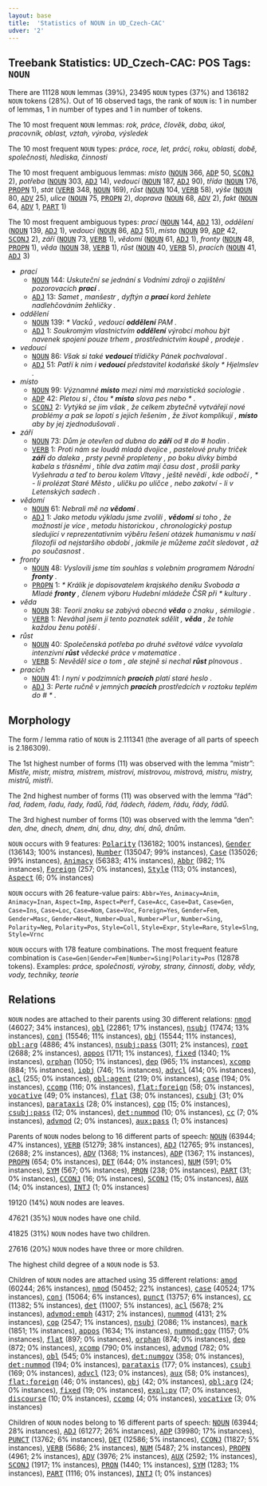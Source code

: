 ```yaml
---
layout: base
title:  'Statistics of NOUN in UD_Czech-CAC'
udver: '2'
---
```


## Treebank Statistics: UD_Czech-CAC: POS Tags: `NOUN`

There are 11128 `NOUN` lemmas (39%), 23495 `NOUN` types (37%) and 136182 `NOUN` tokens (28%).
Out of 16 observed tags, the rank of `NOUN` is: 1 in number of lemmas, 1 in number of types and 1 in number of tokens.

The 10 most frequent `NOUN` lemmas: <em>rok, práce, člověk, doba, úkol, pracovník, oblast, vztah, výroba, výsledek</em>

The 10 most frequent `NOUN` types:  <em>práce, roce, let, práci, roku, oblasti, době, společnosti, hlediska, činnosti</em>

The 10 most frequent ambiguous lemmas: <em>místo</em> (<tt><a href="cs_cac-pos-NOUN.html">NOUN</a></tt> 366, <tt><a href="cs_cac-pos-ADP.html">ADP</a></tt> 50, <tt><a href="cs_cac-pos-SCONJ.html">SCONJ</a></tt> 2), <em>potřeba</em> (<tt><a href="cs_cac-pos-NOUN.html">NOUN</a></tt> 303, <tt><a href="cs_cac-pos-ADJ.html">ADJ</a></tt> 14), <em>vedoucí</em> (<tt><a href="cs_cac-pos-NOUN.html">NOUN</a></tt> 187, <tt><a href="cs_cac-pos-ADJ.html">ADJ</a></tt> 90), <em>třída</em> (<tt><a href="cs_cac-pos-NOUN.html">NOUN</a></tt> 176, <tt><a href="cs_cac-pos-PROPN.html">PROPN</a></tt> 1), <em>stát</em> (<tt><a href="cs_cac-pos-VERB.html">VERB</a></tt> 348, <tt><a href="cs_cac-pos-NOUN.html">NOUN</a></tt> 169), <em>růst</em> (<tt><a href="cs_cac-pos-NOUN.html">NOUN</a></tt> 104, <tt><a href="cs_cac-pos-VERB.html">VERB</a></tt> 58), <em>výše</em> (<tt><a href="cs_cac-pos-NOUN.html">NOUN</a></tt> 80, <tt><a href="cs_cac-pos-ADV.html">ADV</a></tt> 25), <em>ulice</em> (<tt><a href="cs_cac-pos-NOUN.html">NOUN</a></tt> 75, <tt><a href="cs_cac-pos-PROPN.html">PROPN</a></tt> 2), <em>doprava</em> (<tt><a href="cs_cac-pos-NOUN.html">NOUN</a></tt> 68, <tt><a href="cs_cac-pos-ADV.html">ADV</a></tt> 2), <em>fakt</em> (<tt><a href="cs_cac-pos-NOUN.html">NOUN</a></tt> 64, <tt><a href="cs_cac-pos-ADV.html">ADV</a></tt> 1, <tt><a href="cs_cac-pos-PART.html">PART</a></tt> 1)

The 10 most frequent ambiguous types:  <em>prací</em> (<tt><a href="cs_cac-pos-NOUN.html">NOUN</a></tt> 144, <tt><a href="cs_cac-pos-ADJ.html">ADJ</a></tt> 13), <em>oddělení</em> (<tt><a href="cs_cac-pos-NOUN.html">NOUN</a></tt> 139, <tt><a href="cs_cac-pos-ADJ.html">ADJ</a></tt> 1), <em>vedoucí</em> (<tt><a href="cs_cac-pos-NOUN.html">NOUN</a></tt> 86, <tt><a href="cs_cac-pos-ADJ.html">ADJ</a></tt> 51), <em>místo</em> (<tt><a href="cs_cac-pos-NOUN.html">NOUN</a></tt> 99, <tt><a href="cs_cac-pos-ADP.html">ADP</a></tt> 42, <tt><a href="cs_cac-pos-SCONJ.html">SCONJ</a></tt> 2), <em>září</em> (<tt><a href="cs_cac-pos-NOUN.html">NOUN</a></tt> 73, <tt><a href="cs_cac-pos-VERB.html">VERB</a></tt> 1), <em>vědomí</em> (<tt><a href="cs_cac-pos-NOUN.html">NOUN</a></tt> 61, <tt><a href="cs_cac-pos-ADJ.html">ADJ</a></tt> 1), <em>fronty</em> (<tt><a href="cs_cac-pos-NOUN.html">NOUN</a></tt> 48, <tt><a href="cs_cac-pos-PROPN.html">PROPN</a></tt> 1), <em>věda</em> (<tt><a href="cs_cac-pos-NOUN.html">NOUN</a></tt> 38, <tt><a href="cs_cac-pos-VERB.html">VERB</a></tt> 1), <em>růst</em> (<tt><a href="cs_cac-pos-NOUN.html">NOUN</a></tt> 40, <tt><a href="cs_cac-pos-VERB.html">VERB</a></tt> 5), <em>pracích</em> (<tt><a href="cs_cac-pos-NOUN.html">NOUN</a></tt> 41, <tt><a href="cs_cac-pos-ADJ.html">ADJ</a></tt> 3)


* <em>prací</em>
  * <tt><a href="cs_cac-pos-NOUN.html">NOUN</a></tt> 144: <em>Uskuteční se jednání s Vodními zdroji o zajištění pozorovacích <b>prací</b> .</em>
  * <tt><a href="cs_cac-pos-ADJ.html">ADJ</a></tt> 13: <em>Samet , manšestr , dyftýn a <b>prací</b> kord žehlete nadlehčováním žehličky .</em>
* <em>oddělení</em>
  * <tt><a href="cs_cac-pos-NOUN.html">NOUN</a></tt> 139: <em>* Vacků , vedoucí <b>oddělení</b> PAM .</em>
  * <tt><a href="cs_cac-pos-ADJ.html">ADJ</a></tt> 1: <em>Soukromým vlastnictvím <b>oddělení</b> výrobci mohou být navenek spojeni pouze trhem , prostřednictvím koupě , prodeje .</em>
* <em>vedoucí</em>
  * <tt><a href="cs_cac-pos-NOUN.html">NOUN</a></tt> 86: <em>Však si také <b>vedoucí</b> třídičky Pánek pochvaloval .</em>
  * <tt><a href="cs_cac-pos-ADJ.html">ADJ</a></tt> 51: <em>Patří k nim i <b>vedoucí</b> představitel kodaňské školy * Hjelmslev .</em>
* <em>místo</em>
  * <tt><a href="cs_cac-pos-NOUN.html">NOUN</a></tt> 99: <em>Významné <b>místo</b> mezi nimi má marxistická sociologie .</em>
  * <tt><a href="cs_cac-pos-ADP.html">ADP</a></tt> 42: <em>Pletou si , čtou * <b>místo</b> slova pes nebo * .</em>
  * <tt><a href="cs_cac-pos-SCONJ.html">SCONJ</a></tt> 2: <em>Vytýká se jim však , že celkem zbytečně vytvářejí nové problémy a pak se lopotí s jejich řešením , že život komplikují , <b>místo</b> aby by jej zjednodušovali .</em>
* <em>září</em>
  * <tt><a href="cs_cac-pos-NOUN.html">NOUN</a></tt> 73: <em>Dům je otevřen od dubna do <b>září</b> od # do # hodin .</em>
  * <tt><a href="cs_cac-pos-VERB.html">VERB</a></tt> 1: <em>Proti nám se loudá mladá dvojice , pastelové pruhy triček <b>září</b> do daleka , prsty pevně propleteny , po boku dívky bimbá kabela s třásněmi , tihle dva zatím mají času dost , prošli parky Vyšehradu a teď to berou kolem Vltavy , ještě nevědí , kde odbočí , * - li prolézat Staré Město , uličku po uličce , nebo zakotví - li v Letenských sadech .</em>
* <em>vědomí</em>
  * <tt><a href="cs_cac-pos-NOUN.html">NOUN</a></tt> 61: <em>Nebrali mě na <b>vědomí</b> .</em>
  * <tt><a href="cs_cac-pos-ADJ.html">ADJ</a></tt> 1: <em>Jako metodu výkladu jsme zvolili , <b>vědomí</b> si toho , že možností je více , metodu historickou , chronologický postup sledující v reprezentativním výběru řešení otázek humanismu v naší filozofii od nejstaršího období , jakmile je můžeme začít sledovat , až po současnost .</em>
* <em>fronty</em>
  * <tt><a href="cs_cac-pos-NOUN.html">NOUN</a></tt> 48: <em>Vyslovili jsme tím souhlas s volebním programem Národní <b>fronty</b> .</em>
  * <tt><a href="cs_cac-pos-PROPN.html">PROPN</a></tt> 1: <em>* Králík je dopisovatelem krajského deníku Svoboda a Mladé <b>fronty</b> , členem výboru Hudební mládeže ČSR při * kultury .</em>
* <em>věda</em>
  * <tt><a href="cs_cac-pos-NOUN.html">NOUN</a></tt> 38: <em>Teorií znaku se zabývá obecná <b>věda</b> o znaku , sémilogie .</em>
  * <tt><a href="cs_cac-pos-VERB.html">VERB</a></tt> 1: <em>Neváhal jsem jí tento poznatek sdělit , <b>věda</b> , že tohle každou ženu potěší .</em>
* <em>růst</em>
  * <tt><a href="cs_cac-pos-NOUN.html">NOUN</a></tt> 40: <em>Společenská potřeba po druhé světové válce vyvolala intenzívní <b>růst</b> vědecké práce v matematice .</em>
  * <tt><a href="cs_cac-pos-VERB.html">VERB</a></tt> 5: <em>Nevěděl sice o tom , ale stejně si nechal <b>růst</b> plnovous .</em>
* <em>pracích</em>
  * <tt><a href="cs_cac-pos-NOUN.html">NOUN</a></tt> 41: <em>I nyní v podzimních <b>pracích</b> platí staré heslo .</em>
  * <tt><a href="cs_cac-pos-ADJ.html">ADJ</a></tt> 3: <em>Perte ručně v jemných <b>pracích</b> prostředcích v roztoku teplém do # * .</em>

## Morphology

The form / lemma ratio of `NOUN` is 2.111341 (the average of all parts of speech is 2.186309).

The 1st highest number of forms (11) was observed with the lemma “mistr”: <em>Mistře, mistr, mistra, mistrem, mistrovi, mistrovou, mistrová, mistru, mistry, mistrů, mistři</em>.

The 2nd highest number of forms (11) was observed with the lemma “řád”: <em>řad, řadem, řadu, řady, řadů, řád, řádech, řádem, řádu, řády, řádů</em>.

The 3rd highest number of forms (10) was observed with the lemma “den”: <em>den, dne, dnech, dnem, dni, dnu, dny, dní, dnů, dnům</em>.

`NOUN` occurs with 9 features: <tt><a href="cs_cac-feat-Polarity.html">Polarity</a></tt> (136182; 100% instances), <tt><a href="cs_cac-feat-Gender.html">Gender</a></tt> (136143; 100% instances), <tt><a href="cs_cac-feat-Number.html">Number</a></tt> (135047; 99% instances), <tt><a href="cs_cac-feat-Case.html">Case</a></tt> (135026; 99% instances), <tt><a href="cs_cac-feat-Animacy.html">Animacy</a></tt> (56383; 41% instances), <tt><a href="cs_cac-feat-Abbr.html">Abbr</a></tt> (982; 1% instances), <tt><a href="cs_cac-feat-Foreign.html">Foreign</a></tt> (257; 0% instances), <tt><a href="cs_cac-feat-Style.html">Style</a></tt> (113; 0% instances), <tt><a href="cs_cac-feat-Aspect.html">Aspect</a></tt> (6; 0% instances)

`NOUN` occurs with 26 feature-value pairs: `Abbr=Yes`, `Animacy=Anim`, `Animacy=Inan`, `Aspect=Imp`, `Aspect=Perf`, `Case=Acc`, `Case=Dat`, `Case=Gen`, `Case=Ins`, `Case=Loc`, `Case=Nom`, `Case=Voc`, `Foreign=Yes`, `Gender=Fem`, `Gender=Masc`, `Gender=Neut`, `Number=Dual`, `Number=Plur`, `Number=Sing`, `Polarity=Neg`, `Polarity=Pos`, `Style=Coll`, `Style=Expr`, `Style=Rare`, `Style=Slng`, `Style=Vrnc`

`NOUN` occurs with 178 feature combinations.
The most frequent feature combination is `Case=Gen|Gender=Fem|Number=Sing|Polarity=Pos` (12878 tokens).
Examples: <em>práce, společnosti, výroby, strany, činnosti, doby, vědy, vody, techniky, teorie</em>


## Relations

`NOUN` nodes are attached to their parents using 30 different relations: <tt><a href="cs_cac-dep-nmod.html">nmod</a></tt> (46027; 34% instances), <tt><a href="cs_cac-dep-obl.html">obl</a></tt> (22861; 17% instances), <tt><a href="cs_cac-dep-nsubj.html">nsubj</a></tt> (17474; 13% instances), <tt><a href="cs_cac-dep-conj.html">conj</a></tt> (15546; 11% instances), <tt><a href="cs_cac-dep-obj.html">obj</a></tt> (15544; 11% instances), <tt><a href="cs_cac-dep-obl-arg.html">obl:arg</a></tt> (4886; 4% instances), <tt><a href="cs_cac-dep-nsubj-pass.html">nsubj:pass</a></tt> (3011; 2% instances), <tt><a href="cs_cac-dep-root.html">root</a></tt> (2688; 2% instances), <tt><a href="cs_cac-dep-appos.html">appos</a></tt> (1711; 1% instances), <tt><a href="cs_cac-dep-fixed.html">fixed</a></tt> (1340; 1% instances), <tt><a href="cs_cac-dep-orphan.html">orphan</a></tt> (1050; 1% instances), <tt><a href="cs_cac-dep-dep.html">dep</a></tt> (965; 1% instances), <tt><a href="cs_cac-dep-xcomp.html">xcomp</a></tt> (884; 1% instances), <tt><a href="cs_cac-dep-iobj.html">iobj</a></tt> (746; 1% instances), <tt><a href="cs_cac-dep-advcl.html">advcl</a></tt> (414; 0% instances), <tt><a href="cs_cac-dep-acl.html">acl</a></tt> (255; 0% instances), <tt><a href="cs_cac-dep-obl-agent.html">obl:agent</a></tt> (219; 0% instances), <tt><a href="cs_cac-dep-case.html">case</a></tt> (194; 0% instances), <tt><a href="cs_cac-dep-ccomp.html">ccomp</a></tt> (116; 0% instances), <tt><a href="cs_cac-dep-flat-foreign.html">flat:foreign</a></tt> (58; 0% instances), <tt><a href="cs_cac-dep-vocative.html">vocative</a></tt> (49; 0% instances), <tt><a href="cs_cac-dep-flat.html">flat</a></tt> (38; 0% instances), <tt><a href="cs_cac-dep-csubj.html">csubj</a></tt> (31; 0% instances), <tt><a href="cs_cac-dep-parataxis.html">parataxis</a></tt> (28; 0% instances), <tt><a href="cs_cac-dep-cop.html">cop</a></tt> (15; 0% instances), <tt><a href="cs_cac-dep-csubj-pass.html">csubj:pass</a></tt> (12; 0% instances), <tt><a href="cs_cac-dep-det-nummod.html">det:nummod</a></tt> (10; 0% instances), <tt><a href="cs_cac-dep-cc.html">cc</a></tt> (7; 0% instances), <tt><a href="cs_cac-dep-advmod.html">advmod</a></tt> (2; 0% instances), <tt><a href="cs_cac-dep-aux-pass.html">aux:pass</a></tt> (1; 0% instances)

Parents of `NOUN` nodes belong to 16 different parts of speech: <tt><a href="cs_cac-pos-NOUN.html">NOUN</a></tt> (63944; 47% instances), <tt><a href="cs_cac-pos-VERB.html">VERB</a></tt> (51279; 38% instances), <tt><a href="cs_cac-pos-ADJ.html">ADJ</a></tt> (12765; 9% instances),  (2688; 2% instances), <tt><a href="cs_cac-pos-ADV.html">ADV</a></tt> (1368; 1% instances), <tt><a href="cs_cac-pos-ADP.html">ADP</a></tt> (1367; 1% instances), <tt><a href="cs_cac-pos-PROPN.html">PROPN</a></tt> (654; 0% instances), <tt><a href="cs_cac-pos-DET.html">DET</a></tt> (644; 0% instances), <tt><a href="cs_cac-pos-NUM.html">NUM</a></tt> (591; 0% instances), <tt><a href="cs_cac-pos-SYM.html">SYM</a></tt> (567; 0% instances), <tt><a href="cs_cac-pos-PRON.html">PRON</a></tt> (238; 0% instances), <tt><a href="cs_cac-pos-PART.html">PART</a></tt> (31; 0% instances), <tt><a href="cs_cac-pos-CCONJ.html">CCONJ</a></tt> (16; 0% instances), <tt><a href="cs_cac-pos-SCONJ.html">SCONJ</a></tt> (15; 0% instances), <tt><a href="cs_cac-pos-AUX.html">AUX</a></tt> (14; 0% instances), <tt><a href="cs_cac-pos-INTJ.html">INTJ</a></tt> (1; 0% instances)

19120 (14%) `NOUN` nodes are leaves.

47621 (35%) `NOUN` nodes have one child.

41825 (31%) `NOUN` nodes have two children.

27616 (20%) `NOUN` nodes have three or more children.

The highest child degree of a `NOUN` node is 53.

Children of `NOUN` nodes are attached using 35 different relations: <tt><a href="cs_cac-dep-amod.html">amod</a></tt> (60244; 26% instances), <tt><a href="cs_cac-dep-nmod.html">nmod</a></tt> (50452; 22% instances), <tt><a href="cs_cac-dep-case.html">case</a></tt> (40524; 17% instances), <tt><a href="cs_cac-dep-conj.html">conj</a></tt> (15064; 6% instances), <tt><a href="cs_cac-dep-punct.html">punct</a></tt> (13757; 6% instances), <tt><a href="cs_cac-dep-cc.html">cc</a></tt> (11382; 5% instances), <tt><a href="cs_cac-dep-det.html">det</a></tt> (11007; 5% instances), <tt><a href="cs_cac-dep-acl.html">acl</a></tt> (5678; 2% instances), <tt><a href="cs_cac-dep-advmod-emph.html">advmod:emph</a></tt> (4317; 2% instances), <tt><a href="cs_cac-dep-nummod.html">nummod</a></tt> (4131; 2% instances), <tt><a href="cs_cac-dep-cop.html">cop</a></tt> (2547; 1% instances), <tt><a href="cs_cac-dep-nsubj.html">nsubj</a></tt> (2086; 1% instances), <tt><a href="cs_cac-dep-mark.html">mark</a></tt> (1851; 1% instances), <tt><a href="cs_cac-dep-appos.html">appos</a></tt> (1634; 1% instances), <tt><a href="cs_cac-dep-nummod-gov.html">nummod:gov</a></tt> (1157; 0% instances), <tt><a href="cs_cac-dep-flat.html">flat</a></tt> (897; 0% instances), <tt><a href="cs_cac-dep-orphan.html">orphan</a></tt> (874; 0% instances), <tt><a href="cs_cac-dep-dep.html">dep</a></tt> (872; 0% instances), <tt><a href="cs_cac-dep-xcomp.html">xcomp</a></tt> (790; 0% instances), <tt><a href="cs_cac-dep-advmod.html">advmod</a></tt> (782; 0% instances), <tt><a href="cs_cac-dep-obl.html">obl</a></tt> (545; 0% instances), <tt><a href="cs_cac-dep-det-numgov.html">det:numgov</a></tt> (358; 0% instances), <tt><a href="cs_cac-dep-det-nummod.html">det:nummod</a></tt> (194; 0% instances), <tt><a href="cs_cac-dep-parataxis.html">parataxis</a></tt> (177; 0% instances), <tt><a href="cs_cac-dep-csubj.html">csubj</a></tt> (169; 0% instances), <tt><a href="cs_cac-dep-advcl.html">advcl</a></tt> (123; 0% instances), <tt><a href="cs_cac-dep-aux.html">aux</a></tt> (58; 0% instances), <tt><a href="cs_cac-dep-flat-foreign.html">flat:foreign</a></tt> (46; 0% instances), <tt><a href="cs_cac-dep-obj.html">obj</a></tt> (42; 0% instances), <tt><a href="cs_cac-dep-obl-arg.html">obl:arg</a></tt> (24; 0% instances), <tt><a href="cs_cac-dep-fixed.html">fixed</a></tt> (19; 0% instances), <tt><a href="cs_cac-dep-expl-pv.html">expl:pv</a></tt> (17; 0% instances), <tt><a href="cs_cac-dep-discourse.html">discourse</a></tt> (10; 0% instances), <tt><a href="cs_cac-dep-ccomp.html">ccomp</a></tt> (4; 0% instances), <tt><a href="cs_cac-dep-vocative.html">vocative</a></tt> (3; 0% instances)

Children of `NOUN` nodes belong to 16 different parts of speech: <tt><a href="cs_cac-pos-NOUN.html">NOUN</a></tt> (63944; 28% instances), <tt><a href="cs_cac-pos-ADJ.html">ADJ</a></tt> (61277; 26% instances), <tt><a href="cs_cac-pos-ADP.html">ADP</a></tt> (39980; 17% instances), <tt><a href="cs_cac-pos-PUNCT.html">PUNCT</a></tt> (13762; 6% instances), <tt><a href="cs_cac-pos-DET.html">DET</a></tt> (12586; 5% instances), <tt><a href="cs_cac-pos-CCONJ.html">CCONJ</a></tt> (11827; 5% instances), <tt><a href="cs_cac-pos-VERB.html">VERB</a></tt> (5686; 2% instances), <tt><a href="cs_cac-pos-NUM.html">NUM</a></tt> (5487; 2% instances), <tt><a href="cs_cac-pos-PROPN.html">PROPN</a></tt> (4961; 2% instances), <tt><a href="cs_cac-pos-ADV.html">ADV</a></tt> (3976; 2% instances), <tt><a href="cs_cac-pos-AUX.html">AUX</a></tt> (2592; 1% instances), <tt><a href="cs_cac-pos-SCONJ.html">SCONJ</a></tt> (1917; 1% instances), <tt><a href="cs_cac-pos-PRON.html">PRON</a></tt> (1440; 1% instances), <tt><a href="cs_cac-pos-SYM.html">SYM</a></tt> (1283; 1% instances), <tt><a href="cs_cac-pos-PART.html">PART</a></tt> (1116; 0% instances), <tt><a href="cs_cac-pos-INTJ.html">INTJ</a></tt> (1; 0% instances)

